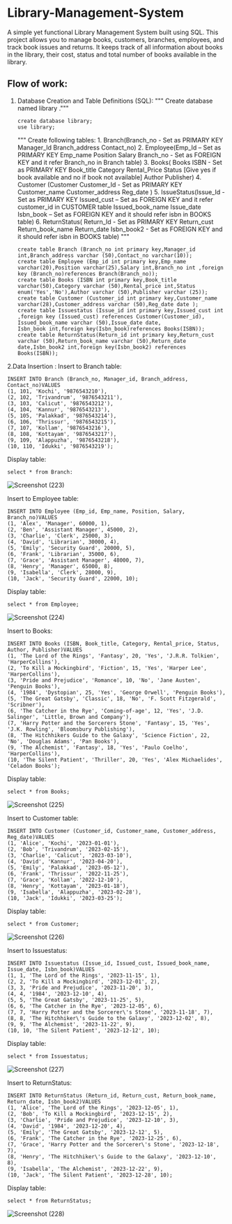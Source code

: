 # Library-Management-System
A simple yet functional Library Management System built using SQL. This project allows you to manage books, customers, branches, employees, and track book issues and returns.
It keeps track of all information about books in the library, their cost, status and total number of books available in the library. 

## Flow of work:
1. Database Creation and Table Definitions (SQL):
   """ Create database named library ."""
   
       create database library;
       use library;
   """ Create following tables: 1. Branch(Branch_no - Set as PRIMARY KEY Manager_Id Branch_address Contact_no)
       2. Employee(Emp_Id – Set as PRIMARY KEY Emp_name Position Salary Branch_no - Set as FOREIGN KEY and it refer Branch_no in Branch table)
       3. Books( Books ISBN - Set as PRIMARY KEY Book_title Category Rental_Price Status [Give yes if book available and no if book not available] Author Publisher)
       4. Customer (Customer Customer_Id - Set as PRIMARY KEY Customer_name Customer_address Reg_date )
       5. IssueStatus(Issue_Id - Set as PRIMARY KEY Issued_cust – Set as FOREIGN KEY and it refer customer_id in CUSTOMER table Issued_book_name Issue_date Isbn_book – Set as FOREIGN KEY and it should refer 
          isbn in BOOKS table)
       6. ReturnStatus( Return_Id - Set as PRIMARY KEY Return_cust Return_book_name Return_date Isbn_book2 - Set as FOREIGN KEY and it should refer isbn in BOOKS table) """
   
       create table Branch (Branch_no int primary key,Manager_id int,Branch_address varchar (50),Contact_no varchar(10));
       create table Employee (Emp_id int primary key,Emp_name varchar(20),Position varchar(25),Salary int,Branch_no int ,foreign key (Branch_no)references Branch(Branch_no));
       create table Books (ISBN int primary key,Book_title varchar(50),Category varchar (50),Rental_price int,Status enum('Yes','No'),Author varchar (50),Publisher varchar (25));
       create table Customer (Customer_id int primary key,Customer_name varchar(28),Customer_address varchar (50),Reg_date date );
       create table Issuestatus (Issue_id int primary key,Issued_cust int ,foreign key (Issued_cust) references Customer(Customer_id), Issued_book_name varchar (50),Issue_date date,
       Isbn_book int,foreign key(Isbn_book)references Books(ISBN));
       create table ReturnStatus(Return_id int primary key,Return_cust varchar (50),Return_book_name varchar (50),Return_date date,Isbn_book2 int,foreign key(Isbn_book2) references 
       Books(ISBN));
2.Data Insertion :
 Insert to Branch table:
 
    INSERT INTO Branch (Branch_no, Manager_id, Branch_address, Contact_no)VALUES
    (1, 101, 'Kochi', '9876543210'),
    (2, 102, 'Trivandrum', '9876543211'),
    (3, 103, 'Calicut', '9876543212'),
    (4, 104, 'Kannur', '9876543213'),
    (5, 105, 'Palakkad', '9876543214'),
    (6, 106, 'Thrissur', '9876543215'),
    (7, 107, 'Kollam', '9876543216'),
    (8, 108, 'Kottayam', '9876543217'),
    (9, 109, 'Alappuzha', '9876543218'),
    (10, 110, 'Idukki', '9876543219');
 Display table:

    select * from Branch:

  ![Screenshot (223)](https://github.com/user-attachments/assets/8edadf97-388e-49f6-b4d2-da7d13b541df)



 Insert to Employee table:

    INSERT INTO Employee (Emp_id, Emp_name, Position, Salary, Branch_no)VALUES
    (1, 'Alex', 'Manager', 60000, 1),
    (2, 'Ben', 'Assistant Manager', 45000, 2),
    (3, 'Charlie', 'Clerk', 25000, 3),
    (4, 'David', 'Librarian', 30000, 4),
    (5, 'Emily', 'Security Guard', 20000, 5),
    (6, 'Frank', 'Librarian', 35000, 6),
    (7, 'Grace', 'Assistant Manager', 48000, 7),
    (8, 'Henry', 'Manager', 65000, 8),
    (9, 'Isabella', 'Clerk', 28000, 9),
    (10, 'Jack', 'Security Guard', 22000, 10); 
Display table:

    select * from Employee;
 ![Screenshot (224)](https://github.com/user-attachments/assets/a7994226-faa7-482b-bce9-ec83390ce290)


Insert to Books:

    INSERT INTO Books (ISBN, Book_title, Category, Rental_price, Status, Author, Publisher)VALUES
    (1, 'The Lord of the Rings', 'Fantasy', 20, 'Yes', 'J.R.R. Tolkien', 'HarperCollins'),
    (2, 'To Kill a Mockingbird', 'Fiction', 15, 'Yes', 'Harper Lee', 'HarperCollins'),
    (3, 'Pride and Prejudice', 'Romance', 10, 'No', 'Jane Austen', 'Penguin Books'),
    (4, '1984', 'Dystopian', 25, 'Yes', 'George Orwell', 'Penguin Books'),
    (5, 'The Great Gatsby', 'Classic', 18, 'No', 'F. Scott Fitzgerald', 'Scribner'),
    (6, 'The Catcher in the Rye', 'Coming-of-age', 12, 'Yes', 'J.D. Salinger', 'Little, Brown and Company'),
    (7, 'Harry Potter and the Sorcerers Stone', 'Fantasy', 15, 'Yes', 'J.K. Rowling', 'Bloomsbury Publishing'),
    (8, 'The Hitchhikers Guide to the Galaxy', 'Science Fiction', 22, 'No', 'Douglas Adams', 'Pan Books'),
    (9, 'The Alchemist', 'Fantasy', 18, 'Yes', 'Paulo Coelho', 'HarperCollins'),
    (10, 'The Silent Patient', 'Thriller', 20, 'Yes', 'Alex Michaelides', 'Celadon Books');
  Display table:

    select * from Books;
  ![Screenshot (225)](https://github.com/user-attachments/assets/52daa17e-aeef-4bd4-aa30-f865bf47394d)


  Insert to Customer table:

    INSERT INTO Customer (Customer_id, Customer_name, Customer_address, Reg_date)VALUES
    (1, 'Alice', 'Kochi', '2023-01-01'),
    (2, 'Bob', 'Trivandrum', '2023-02-15'),
    (3, 'Charlie', 'Calicut', '2023-03-10'),
    (4, 'David', 'Kannur', '2023-04-20'),
    (5, 'Emily', 'Palakkad', '2023-05-12'),
    (6, 'Frank', 'Thrissur', '2022-11-25'),
    (7, 'Grace', 'Kollam', '2022-12-10'),
    (8, 'Henry', 'Kottayam', '2023-01-18'),
    (9, 'Isabella', 'Alappuzha', '2023-02-28'),
    (10, 'Jack', 'Idukki', '2023-03-25');
  Display table:

    select * from Customer;
  ![Screenshot (226)](https://github.com/user-attachments/assets/efc7103e-1d8f-45fa-b235-221321b3b865)


  Insert to Issuestatus:

    INSERT INTO Issuestatus (Issue_id, Issued_cust, Issued_book_name, Issue_date, Isbn_book)VALUES
    (1, 1, 'The Lord of the Rings', '2023-11-15', 1),
    (2, 2, 'To Kill a Mockingbird', '2023-12-01', 2),
    (3, 3, 'Pride and Prejudice', '2023-11-20', 3),
    (4, 4, '1984', '2023-12-10', 4),
    (5, 5, 'The Great Gatsby', '2023-11-25', 5),
    (6, 6, 'The Catcher in the Rye', '2023-12-05', 6),
    (7, 7, 'Harry Potter and the Sorcerer\'s Stone', '2023-11-18', 7),
    (8, 8, 'The Hitchhiker\'s Guide to the Galaxy', '2023-12-02', 8),
    (9, 9, 'The Alchemist', '2023-11-22', 9),
    (10, 10, 'The Silent Patient', '2023-12-12', 10);
  Display table:

    select * from Issuestatus;
  ![Screenshot (227)](https://github.com/user-attachments/assets/816c10f8-8e6a-4f5f-ba73-714b5fdf822d)


Insert to ReturnStatus:

    INSERT INTO ReturnStatus (Return_id, Return_cust, Return_book_name, Return_date, Isbn_book2)VALUES
    (1, 'Alice', 'The Lord of the Rings', '2023-12-05', 1),
    (2, 'Bob', 'To Kill a Mockingbird', '2023-12-15', 2),
    (3, 'Charlie', 'Pride and Prejudice', '2023-12-10', 3),
    (4, 'David', '1984', '2023-12-20', 4),
    (5, 'Emily', 'The Great Gatsby', '2023-12-12', 5),
    (6, 'Frank', 'The Catcher in the Rye', '2023-12-25', 6),
    (7, 'Grace', 'Harry Potter and the Sorcerer\'s Stone', '2023-12-18', 7),
    (8, 'Henry', 'The Hitchhiker\'s Guide to the Galaxy', '2023-12-10', 8),
    (9, 'Isabella', 'The Alchemist', '2023-12-22', 9),
    (10, 'Jack', 'The Silent Patient', '2023-12-28', 10);
  Display table:

    select * from ReturnStatus;
   ![Screenshot (228)](https://github.com/user-attachments/assets/b0f67efc-ff18-4d62-9275-fe9bd5e34c3c)

